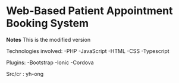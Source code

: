 # Web-Based Patient Appointment Booking System

**Notes** 
This is the modified version

Technologies involved:
-PHP
-JavaScript
-HTML
-CSS
-Typescript

Plugins:
-Bootstrap
-Ionic
-Cordova

Src/cr : yh-ong

